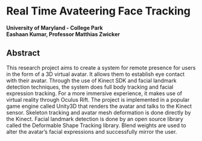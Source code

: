 # Real Time Avateering Face Tracking
**University of Maryland - College Park** <br />
**Eashaan Kumar, Professor Matthias Zwicker** <br />

## Abstract
This research project aims to create a system for remote presence for users in the form of a 3D virtual avatar. It allows them to establish eye contact with their avatar. Through the use of Kinect SDK and facial landmark detection techniques, the system does full body tracking and facial expression tracking. For a more immersive experience, it makes use of virtual reality through Oculus Rift. The project is implemented in a popular game engine called Unity3D that renders the avatar and talks to the Kinect sensor. Skeleton tracking and avatar mesh deformation is done directly by the Kinect. Facial landmark detection is done by an open source library called the Deformable Shape Tracking library. Blend weights are used to alter the avatar’s facial expressions and successfully mirror the user.

